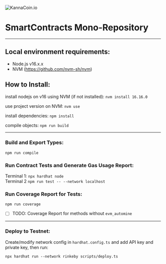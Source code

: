 ![KannaCoin.io](https://kannacoin.io/wp-content/uploads/2022/02/logo-kanna.png)

# SmartContracts Mono-Repository

---

## Local environment requirements:

- Node.js v16.x.x
- NVM (https://github.com/nvm-sh/nvm)

## How to Install:

install nodejs on v16 using NVM (if not installed):
`nvm install 16.16.0`

use project version on NVM:
`nvm use`

install dependencies:
`npm install`

compile objects:
`npm run build`

---

### Build and Export Types:

`npm run compile`

### Run Contract Tests and Generate Gas Usage Report:

Terminal 1: `npx hardhat node`\
Terminal 2 `npm run test -- --network localhost`

### Run Coverage Report for Tests:

`npm run coverage`

- [ ] TODO: Coverage Report for methods without `evm_automine`

---

### Deploy to Testnet:

Create/modify network config in `hardhat.config.ts` and add API key and private key, then run:

`npx hardhat run --network rinkeby scripts/deploy.ts`
